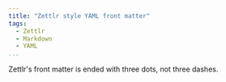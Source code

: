 ```yaml
---
title: "Zettlr style YAML front matter"
tags:
  - Zettlr
  - Markdown
  - YAML
...
```


Zettlr's front matter is ended with three dots, not three dashes.
